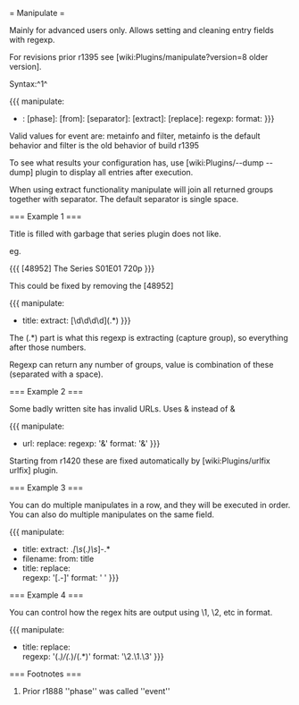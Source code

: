 = Manipulate =

Mainly for advanced users only. Allows setting and cleaning entry fields with regexp.

For revisions prior r1395 see [wiki:Plugins/manipulate?version=8 older version].

Syntax:^1^

{{{
manipulate:
  - <destination field>:
      [phase]: <phase>
      [from]: <source field>
      [separator]: <value>
      [extract]: <regexp>
      [replace]:
        regexp: <regexp>
        format: <regexp>
}}}

Valid values for event are: metainfo and filter, metainfo is the default behavior and filter is the old behavior of build r1395

To see what results your configuration has, use [wiki:Plugins/--dump --dump] plugin to display all entries after execution.

When using extract functionality manipulate will join all returned groups together with separator. The default separator is single space.

=== Example 1 ===

Title is filled with garbage that series plugin does not like.

eg.

{{{
[48952] The Series S01E01 720p
}}}

This could be fixed by removing the [48952]

{{{
manipulate:
  - title:
      extract: \[\d\d\d\d\](.*)
}}}

The (.*) part is what this regexp is extracting (capture group), so everything after those numbers.

Regexp can return any number of groups, value is combination of these (separated with a space).

=== Example 2 ===

Some badly written site has invalid URLs. Uses &amp; instead of &

{{{
manipulate:
  - url:
      replace:
        regexp: '&amp;'
        format: '&'
}}}

Starting from r1420 these are fixed automatically by [wiki:Plugins/urlfix urlfix] plugin.

=== Example 3 ===

You can do multiple manipulates in a row, and they will be executed in order. You can also do multiple manipulates on the same field.

{{{
manipulate:
  - title:
      extract: .*\[\s*(.*)\s*\]-.*
  - filename:
      from: title
  - title:
      replace:            
        regexp: '[\.-]'
        format: ' '
}}}

=== Example 4 ===

You can control how the regex hits are output using \1, \2, etc in format.

{{{
manipulate:
  - title:
      replace:            
        regexp: '(.*)/(.*)/(.*)'
        format: '\2.\1.\3'
}}}

=== Footnotes ===

 1. Prior r1888 ''phase'' was called ''event''